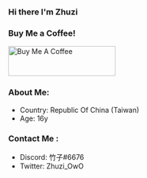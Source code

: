 ### Hi there I'm Zhuzi

### Buy Me a Coffee!
<a href="https://www.buymeacoffee.com/ZhuziOwO" target="_blank"><img src="https://cdn.buymeacoffee.com/buttons/v2/default-yellow.png" alt="Buy Me A Coffee" style="height: 60px !important;width: 217px !important;" ></a>

### About Me:
- Country: Republic Of China (Taiwan)
- Age: 16y

### Contact Me :
- Discord: 竹子#6676
- Twitter: Zhuzi_OwO

<!--
**Zhuzi-ouo/Zhuzi-ouo** is a ✨ _special_ ✨ repository because its `README.md` (this file) appears on your GitHub profile.

